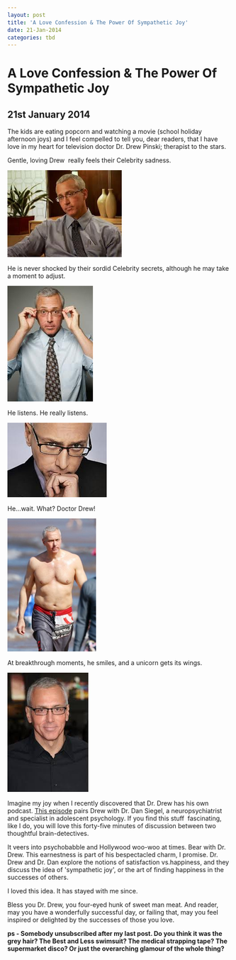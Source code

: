 ```yaml
---
layout: post
title: 'A Love Confession & The Power Of Sympathetic Joy'
date: 21-Jan-2014
categories: tbd
---
```


# A Love Confession & The Power Of Sympathetic Joy

## 21st January 2014

The kids are eating popcorn and watching a movie (school holiday afternoon joys) and I feel compelled to tell you,   dear readers, that I have love in my heart for television doctor Dr. Drew Pinski; therapist to the stars.

Gentle, loving Drew  really feels their Celebrity sadness.

<img class="photo-horiz" src="/images/2014/01/download-1.jpg" />

He is never shocked by their sordid Celebrity secrets, although he may take a moment to adjust.

<img class="photo-horiz" src="/images/2014/01/images-1.jpg" />

He listens. He really listens.

<img class="photo-horiz" src="/images/2014/01/images-2.jpg" />

He...wait. What? Doctor Drew!

<img class="photo-horiz" src="/images/2014/01/dr-drew-200x300.jpg" />

At breakthrough moments, he smiles, and a unicorn gets its wings.

<img class="photo-horiz" src="/images/2014/01/download1.jpg" />

Imagine my joy when I recently discovered that Dr. Drew has his own podcast. <a href="http://drdrew.com/104-dr-dan-siegel/">This episode</a> pairs Drew with Dr. Dan Siegel, a neuropsychiatrist and specialist in adolescent psychology. If you find this stuff  fascinating, like I do, you will love this forty-five minutes of discussion between two thoughtful brain-detectives.

It veers into psychobabble and Hollywood woo-woo at times. Bear with Dr. Drew. This earnestness is part of his bespectacled charm, I promise. Dr. Drew and Dr. Dan explore the notions of satisfaction vs.happiness, and they discuss the idea of 'sympathetic joy', or the art of finding happiness in the successes of others.

I loved this idea. It has stayed with me since.

Bless you Dr. Drew, you four-eyed hunk of sweet man meat. And reader, may you have a wonderfully successful day, or failing that, may you feel inspired or delighted by the successes of those you love.

**ps - Somebody unsubscribed after my last post. Do you think it was the grey hair? The Best and Less swimsuit? The medical strapping tape? The supermarket disco? Or just the overarching glamour of the whole thing?**
